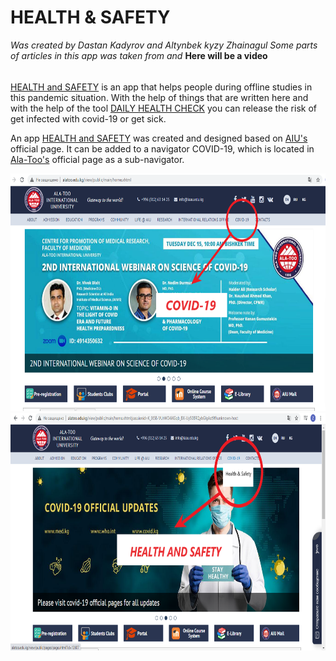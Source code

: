 # HEALTH & SAFETY
<i>Was created by Dastan Kadyrov and Altynbek kyzy Zhainagul</i>
<i>Some parts of articles in this app was taken from <a href="https://www.who.int/"></a> and <a href="https://www.cdc.gov/"></a></i>
<b> Here will be a video </b>
<h6></h6>
<p><a href="https://flask-final-project.herokuapp.com/">HEALTH and SAFETY</a> is an app that helps people during offline studies in this pandemic situation. With the help of things that are written here and with the help of the tool <a href="https://flask-final-project.herokuapp.com/daily">DAILY HEALTH CHECK</a> you can release the risk of get infected with covid-19 or get sick.</p>
<p>An app <a href="https://flask-final-project.herokuapp.com/">HEALTH and SAFETY</a> was created and designed based on <a href="http://alatoo.edu.kg/">AIU's</a> official page. It can be added to a navigator COVID-19, which is located in <a href="http://alatoo.edu.kg/">Ala-Too's</a> official page as a sub-navigator.</p>
<img src="final/img_readme/1.png" width="100%" height="380">
<img src="final/img_readme/2.png" width="100%" height="380">
